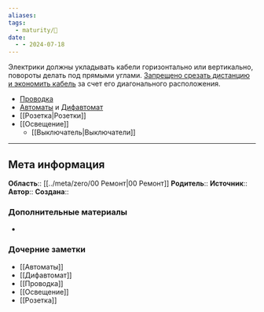 ```yaml
---
aliases: 
tags:
  - maturity/🌱
date:
  - - 2024-07-18
---
```

Электрики должны укладывать кабели горизонтально или вертикально, повороты делать под прямыми углами. [Запрещено срезать дистанцию и экономить кабель](https://docs.cntd.ru/document/456050591) за счет его диагонального расположения.

- [Проводка](Проводка.md)
- [Автоматы](Автоматы.md) и [Дифавтомат](Дифавтомат.md)
- [[Розетка|Розетки]]
- [[Освещение]]
	- [[Выключатель|Выключатели]]
***
## Мета информация
**Область**:: [[../meta/zero/00 Ремонт|00 Ремонт]]
**Родитель**:: 
**Источник**:: 
**Автор**:: 
**Создана**:: 
### Дополнительные материалы
- 
### Дочерние заметки
<!-- QueryToSerialize: LIST FROM [[]] WHERE contains(Родитель, this.file.link) or contains(parents, this.file.link) -->
<!-- SerializedQuery: LIST FROM [[]] WHERE contains(Родитель, this.file.link) or contains(parents, this.file.link) -->
- [[Автоматы]]
- [[Дифавтомат]]
- [[Проводка]]
- [[Освещение]]
- [[Розетка]]
<!-- SerializedQuery END -->
